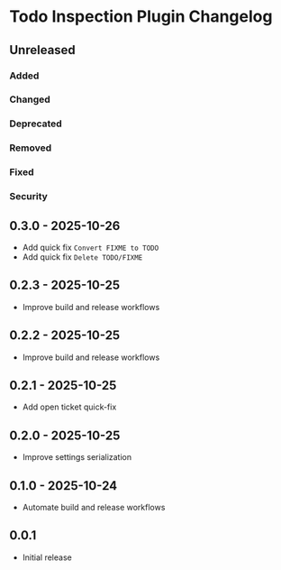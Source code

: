 <!-- Keep a Changelog guide -> https://keepachangelog.com -->

# Todo Inspection Plugin Changelog

## Unreleased

### Added

### Changed

### Deprecated

### Removed

### Fixed

### Security

## 0.3.0 - 2025-10-26

- Add quick fix `Convert FIXME to TODO`
- Add quick fix `Delete TODO/FIXME`

## 0.2.3 - 2025-10-25

- Improve build and release workflows

## 0.2.2 - 2025-10-25

- Improve build and release workflows

## 0.2.1 - 2025-10-25

- Add open ticket quick-fix

## 0.2.0 - 2025-10-25

- Improve settings serialization

## 0.1.0 - 2025-10-24

- Automate build and release workflows

## 0.0.1

- Initial release
